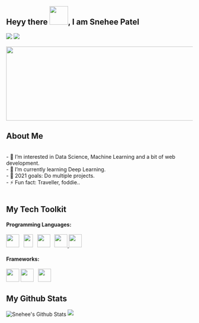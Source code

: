 
## Heyy there <img src="https://raw.githubusercontent.com/nixin72/nixin72/master/wave.gif" width="50" height="50"/>,  I am Snehee Patel
<a href="mailto:snemvp2001@gmail.com">
<img src="https://img.shields.io/badge/Gmail-D14836?style=for-the-badge&logo=gmail&logoColor=white"></a>
<a href="https://www.linkedin.com/in/SneheePatel/">
<img src="https://img.shields.io/badge/LinkedIn-0077B5?style=for-the-badge&logo=linkedin&logoColor=white"></a>
<br><br>
<img src="https://i.pinimg.com/originals/4c/d6/ea/4cd6eaa599851725aa5a195d162fb20d.gif" width="1050" height="200">
<h2>About Me</h2><br>
- 👀 I’m interested in Data Science, Machine Learning and a bit of web development.<br>
- 🌱 I’m currently learning Deep Learning.<br>
- 🎯 2021 goals: Do multiple projects.<br>
- ⚡ Fun fact: Traveller, foddie..
<br><br>
<h2>My Tech Toolkit</h2>
<h4>Programming Languages: </h4>
<div style = "display: inline-block">
<a href="https://devdocs.io/html/">
<img src= "https://camo.githubusercontent.com/309bd1d3bd253dff456421a439882e5189b95a839120f0555d7172ff277e99c3/68747470733a2f2f75706c6f61642e77696b696d656469612e6f72672f77696b6970656469612f636f6d6d6f6e732f7468756d622f362f36312f48544d4c355f6c6f676f5f616e645f776f72646d61726b2e7376672f35313270782d48544d4c355f6c6f676f5f616e645f776f72646d61726b2e7376672e706e67" width = "35"/></a>&nbsp;&nbsp;
<a href="https://devdocs.io/css/">
<img src = "https://camo.githubusercontent.com/cf001d2a684fad204e899dab911627fbe9180dbaf26f89c432f438a375e88e6a/68747470733a2f2f75706c6f61642e77696b696d656469612e6f72672f77696b6970656469612f636f6d6d6f6e732f7468756d622f642f64352f435353335f6c6f676f5f616e645f776f72646d61726b2e7376672f3132303070782d435353335f6c6f676f5f616e645f776f72646d61726b2e7376672e706e67" width = "25" height = "35"></a>&nbsp;&nbsp;
<a href="https://devdocs.io/c/">
<img src="https://seeklogo.com/images/C/c-programming-language-logo-9B32D017B1-seeklogo.com.png" width="35" height="35"></a>&nbsp;&nbsp;
 <a href="https://docs.python.org/3/">
<img src = "https://camo.githubusercontent.com/8189f2ee1a17bae39d5d80aac35701add11c79eacc3a84eaf4971d63998e87a0/68747470733a2f2f63646e332e69636f6e66696e6465722e636f6d2f646174612f69636f6e732f6c6f676f732d616e642d6272616e64732d61646f62652f3531322f3236375f507974686f6e2d3531322e706e67" width = "35"/> </a>
 <a href="https://docs.oracle.com/en/java/">
<img src = "https://assets.stickpng.com/images/58480979cef1014c0b5e4901.png" width ="35" height ="35"></a>
</div>

<h4>Frameworks:</h4>
<div style="display:inline-block">
 <a href="https://getbootstrap.com/docs/4.1/getting-started/introduction/">
  <img src="https://img.icons8.com/color/2x/bootstrap.png" width="35"/></a>
 <a href="https://jupyter-notebook.readthedocs.io/en/stable/">
  <img src="https://upload.wikimedia.org/wikipedia/commons/thumb/3/38/Jupyter_logo.svg/1200px-Jupyter_logo.svg.png" width="35"/></a>&nbsp;&nbsp;
  <a href="https://git-scm.com/docs/git">
  <img src="https://git-scm.com/images/logos/downloads/Git-Icon-1788C.png" width="35"/></a>
</div>
<br>
<h2>My Github Stats</h2>
<img align="center" alt="Snehee's Github Stats" src="https://github-readme-stats.vercel.app/api?username=Snehee2901&theme=synthwave&show_icons=true&count_private=true" />
<img src ="https://github-readme-stats.vercel.app/api/top-langs/?username=Snehee2901&theme=tokyonight&layout=compact"/>
<!---
Snehee2901/Snehee2901 is a ✨ special ✨ repository because its `README.md` (this file) appears on your GitHub profile.
You can click the Preview link to take a look at your changes.
--->
